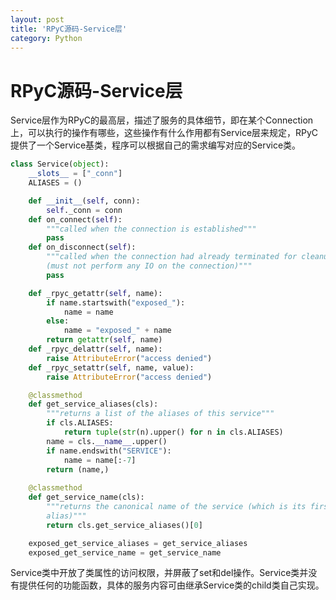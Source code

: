 ```yaml
---
layout: post
title: 'RPyC源码-Service层'
category: Python
---
```


# RPyC源码-Service层
Service层作为RPyC的最高层，描述了服务的具体细节，即在某个Connection上，可以执行的操作有哪些，这些操作有什么作用都有Service层来规定，RPyC提供了一个Service基类，程序可以根据自己的需求编写对应的Service类。

```python
class Service(object):
    __slots__ = ["_conn"]
    ALIASES = ()

    def __init__(self, conn):
        self._conn = conn
    def on_connect(self):
        """called when the connection is established"""
        pass
    def on_disconnect(self):
        """called when the connection had already terminated for cleanup
        (must not perform any IO on the connection)"""
        pass

    def _rpyc_getattr(self, name):
        if name.startswith("exposed_"):
            name = name
        else:
            name = "exposed_" + name
        return getattr(self, name)
    def _rpyc_delattr(self, name):
        raise AttributeError("access denied")
    def _rpyc_setattr(self, name, value):
        raise AttributeError("access denied")

    @classmethod
    def get_service_aliases(cls):
        """returns a list of the aliases of this service"""
        if cls.ALIASES:
            return tuple(str(n).upper() for n in cls.ALIASES)
        name = cls.__name__.upper()
        if name.endswith("SERVICE"):
            name = name[:-7]
        return (name,)
        
    @classmethod
    def get_service_name(cls):
        """returns the canonical name of the service (which is its first 
        alias)"""
        return cls.get_service_aliases()[0]

    exposed_get_service_aliases = get_service_aliases
    exposed_get_service_name = get_service_name
```

Service类中开放了类属性的访问权限，并屏蔽了set和del操作。Service类并没有提供任何的功能函数，具体的服务内容可由继承Service类的child类自己实现。